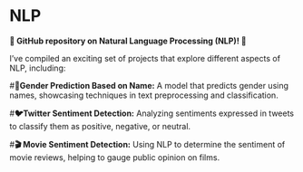 # NLP
**🚀 GitHub repository on Natural Language Processing (NLP)! 🌟**

I’ve compiled an exciting set of projects that explore different aspects of NLP, including:

#**👥Gender Prediction Based on Name:** A model that predicts gender using names, showcasing techniques in text preprocessing and classification.

#**🐦Twitter Sentiment Detection:** Analyzing sentiments expressed in tweets to classify them as positive, negative, or neutral.

#**🎬 Movie Sentiment Detection:** Using NLP to determine the sentiment of movie reviews, helping to gauge public opinion on films.

